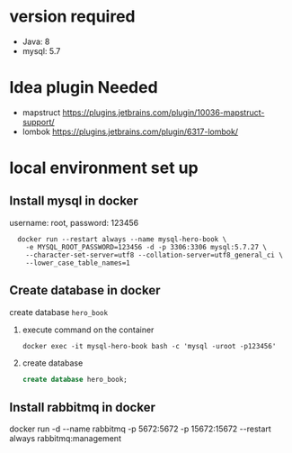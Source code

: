 # version required
* Java: 8
* mysql: 5.7

# Idea plugin Needed
* mapstruct https://plugins.jetbrains.com/plugin/10036-mapstruct-support/
* lombok https://plugins.jetbrains.com/plugin/6317-lombok/

# local environment set up
## Install mysql in docker
username: root, password: 123456
```shell script
  docker run --restart always --name mysql-hero-book \
    -e MYSQL_ROOT_PASSWORD=123456 -d -p 3306:3306 mysql:5.7.27 \
    --character-set-server=utf8 --collation-server=utf8_general_ci \
    --lower_case_table_names=1
  ``` 
## Create database in docker
create database `hero_book`
1. execute command on the container
    ```shell script
    docker exec -it mysql-hero-book bash -c 'mysql -uroot -p123456'
    ```
2. create database
    ```sql
   create database hero_book;
    ```
## Install rabbitmq in docker
docker run -d --name rabbitmq -p 5672:5672 -p 15672:15672 --restart always rabbitmq:management
